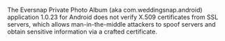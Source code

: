 The Eversnap Private Photo Album (aka com.weddingsnap.android) application 1.0.23 for Android does not verify X.509 certificates from SSL servers, which allows man-in-the-middle attackers to spoof servers and obtain sensitive information via a crafted certificate.
